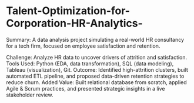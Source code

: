# Talent-Optimization-for-Corporation-HR-Analytics-

Summary: A data analysis project simulating a real-world HR consultancy for a tech firm, focused on employee satisfaction and retention.

Challenge: Analyze HR data to uncover drivers of attrition and satisfaction.
Tools Used: Python (EDA, data transformation), SQL (data modeling), Tableau (visualization), Git.
Outcome: Identified high-attrition clusters, built automated ETL pipeline, and proposed data-driven retention strategies to reduce churn.
Added Value: Built relational database from scratch, applied Agile & Scrum practices, and presented strategic insights in a live stakeholder review.